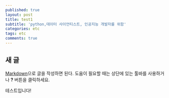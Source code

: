 ```yaml
---
published: true
layout: post
title: test1
subtitle: 'python,데이터 사이언티스트, 인공지능 개발자를 위함'
categories: etc
tags: etc
comments: true
---
```

## 새 글

[Markdown](http://daringfireball.net/projects/markdown/)으로 글을 작성하면 된다. 도움이 필요할 때는 상단에 있는 툴바를 사용하거나 **?** 버튼을 클릭하세요.

테스트입니다!
